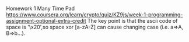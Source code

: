 Homework 1 Many Time Pad 
https://www.coursera.org/learn/crypto/quiz/KZ9js/week-1-programming-assignment-optional-extra-credit
The key point is that the ascii code of space is '\x20',so space xor [a-zA-Z] can cause changing case (i.e. a=>A, B=>b...).